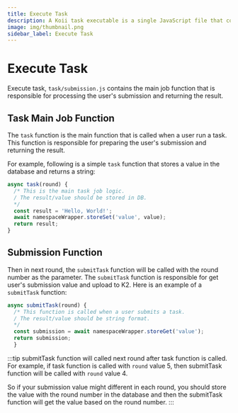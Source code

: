 ```yaml
---
title: Execute Task
description: A Koii task executable is a single JavaScript file that contains all of the functions for a Koii task to function properly.
image: img/thumbnail.png
sidebar_label: Execute Task
---
```


# Execute Task

Execute task, `task/submission.js` contains the main job function that is responsible for processing the user's submission and returning the result.

## Task Main Job Function

The `task` function is the main function that is called when a user run a task. This function is responsible for preparing the user's submission and returning the result.

For example, following is a simple `task` function that stores a value in the database and returns a string:

```js
async task(round) {
  /* This is the main task job logic.
  / The result/value should be stored in DB.
  */
  const result = 'Hello, World!';
  await namespaceWrapper.storeSet('value', value);
  return result;
}
```
## Submission Function

Then in next round, the `submitTask` function will be called with the round number as the parameter. The `submitTask` function is responsible for get user's submission value and upload to K2. Here is an example of a `submitTask` function:

```js
async submitTask(round) {
  /* This function is called when a user submits a task.
  / The result/value should be string format.
  */
  const submission = await namespaceWrapper.storeGet('value');
  return submission;
  }
```

:::tip
submitTask function will called next round after task function is called. For example, if task function is called with `round` value 5, then submitTask function will be called with `round` value 4.

So if your submission value might different in each round, you should store the value with the round number in the database and then the submitTask function will get the value based on the round number.
:::
